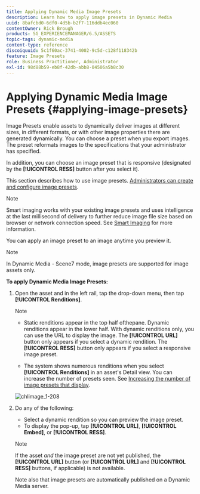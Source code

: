 ```yaml
---
title: Applying Dynamic Media Image Presets
description: Learn how to apply image presets in Dynamic Media
uuid: 8bafcbd0-6df0-4d5b-b2f7-116ddb4ec060
contentOwner: Rick Brough
products: SG_EXPERIENCEMANAGER/6.5/ASSETS
topic-tags: dynamic-media
content-type: reference
discoiquuid: 5c1f60ac-3741-4002-9c5d-c128f118342b
feature: Image Presets
role: Business Practitioner, Administrator
exl-id: 98d88b59-eb8f-42db-abb8-04506a5b8c30
---
```

# Applying Dynamic Media Image Presets {#applying-image-presets}

Image Presets enable assets to dynamically deliver images at different sizes, in different formats, or with other image properties there are generated dynamically. You can choose a preset when you export images. The preset reformats images to the specifications that your administrator has specified.

In addition, you can choose an image preset that is responsive (designated by the **[!UICONTROL RESS]** button after you select it).

This section describes how to use image presets. [Administrators can create and configure image presets](managing-image-presets.md).

>[!NOTE]
>
>Smart imaging works with your existing image presets and uses intelligence at the last millisecond of delivery to further reduce image file size based on browser or network connection speed. See [Smart Imaging](imaging-faq.md) for more information.

You can apply an image preset to an image anytime you preview it.

>[!NOTE]
>
>In Dynamic Media - Scene7 mode, image presets are supported for image assets only.

**To apply Dynamic Media Image Presets:**

1. Open the asset and in the left rail, tap the drop-down menu, then tap **[!UICONTROL Renditions]**.

   >[!NOTE]
   >
   >* Static renditions appear in the top half ofthepane. Dynamic renditions appear in the lower half. With dynamic renditions only, you can use the URL to display the image. The **[!UICONTROL URL]** button only appears if you select a dynamic rendition. The **[!UICONTROL RESS]** button only appears if you select a responsive image preset.
   >
   >* The system shows numerous renditions when you select **[!UICONTROL Renditions]** in an asset's Detail view. You can increase the number of presets seen. See [Increasing the number of image presets that display](managing-image-presets.md#increasing-or-decreasing-the-number-of-image-presets-that-display).

   ![chlimage_1-208](assets/chlimage_1-208.png)

1. Do any of the following:

    * Select a dynamic rendition so you can preview the image preset.
    * To display the pop-up, tap **[!UICONTROL URL]**, **[!UICONTROL Embed]**, or **[!UICONTROL RESS]**.

   >[!NOTE]
   >
   >If the asset *and* the image preset are not yet published, the **[!UICONTROL URL]** button (or **[!UICONTROL URL]** and **[!UICONTROL RESS]** buttons, if applicable) is not available.
   >
   >Note also that image presets are automatically published on a Dynamic Media server.
